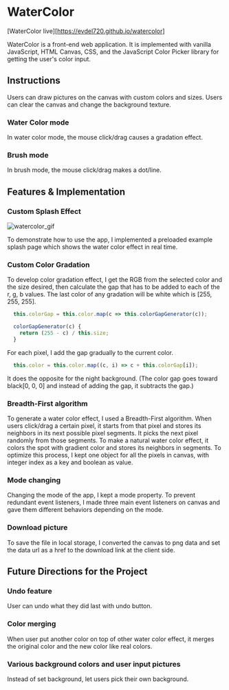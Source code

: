 # WaterColor

[WaterColor live][https://evdel720.github.io/watercolor]

  WaterColor is a front-end web application. It is implemented with vanilla JavaScript, HTML Canvas, CSS, and the JavaScript Color Picker library for getting the user's color input.

## Instructions
  Users can draw pictures on the canvas with custom colors and sizes. Users can clear the canvas and change the background texture.

### Water Color mode
  In water color mode, the mouse click/drag causes a gradation effect.

### Brush mode
  In brush mode, the mouse click/drag makes a dot/line.

## Features & Implementation

### Custom Splash Effect
  ![watercolor_gif](https://res.cloudinary.com/wkdal720/image/upload/v1479779953/imageedit_6_4672038611_shbvrs.gif)

  To demonstrate how to use the app, I implemented a preloaded example splash page which shows the water color effect in real time.

### Custom Color Gradation
  To develop color gradation effect, I get the RGB from the selected color and the size desired, then calculate the gap that has to be added to each of the r, g, b values. The last color of any gradation will be white which is [255, 255, 255].
  ```JavaScript
    this.colorGap = this.color.map(c => this.colorGapGenerator(c));

    colorGapGenerator(c) {
      return (255 - c) / this.size;
    }
  ```
  For each pixel, I add the gap gradually to the current color.
  ```JavaScript
    this.color = this.color.map((c, i) => c + this.colorGap[i]);
  ```
  It does the opposite for the night background. (The color gap goes toward black[0, 0, 0] and instead of adding the gap, it subtracts the gap.)

### Breadth-First algorithm
  To generate a water color effect, I used a Breadth-First algorithm. When users click/drag a certain pixel, it starts from that pixel and stores its neighbors in its next possible pixel segments. It picks the next pixel randomly from those segments. To make a natural water color effect, it colors the spot with gradient color and stores its neighbors in segments.
  To optimize this process, I kept one object for all the pixels in canvas, with integer index as a key and boolean as value.

### Mode changing
  Changing the mode of the app, I kept a mode property. To prevent redundant event listeners, I made three main event listeners on canvas and gave them different behaviors depending on the mode.

### Download picture
  To save the file in local storage, I converted the canvas to png data and set the data url as a href to the download link at the client side.

## Future Directions for the Project

### Undo feature
  User can undo what they did last with undo button.

### Color merging
  When user put another color on top of other water color effect, it merges the original color and the new color like real colors.

### Various background colors and user input pictures
  Instead of set background, let users pick their own background.
